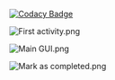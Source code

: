 
[![Codacy Badge](https://api.codacy.com/project/badge/Grade/76587cd745cc43f39cf52f915f27c3af)](https://www.codacy.com/app/greate43/Bucket-Drops?utm_source=github.com&utm_medium=referral&utm_content=greate43/Bucket-Drops&utm_campaign=badger)





![First activity.png](https://bitbucket.org/repo/pLKEdj/images/832315478-First%20activity.png)


![Main GUI.png](https://bitbucket.org/repo/pLKEdj/images/540615294-Main%20GUI.png)

![Mark as completed.png](https://bitbucket.org/repo/pLKEdj/images/901153702-Mark%20as%20completed.png)

